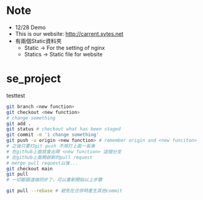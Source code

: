 # Note
* 12/28 Demo
* This is our website: http://carrent.sytes.net
* 有兩個Static資料夾
  * Static -> For the setting of nginx
  * Statics -> Static file for website


# se_project

testtest

```sh
git branch <new function>
git checkout <new function>
# change something
git add .
git status # checkout what has been staged
git commit -m 'i change something'
git push -u origin <new function> # remember origin and <new funciton>
# 之後只要打git push 不用打上面一長串
# 在github上面就會出現 <new function> 這個分支
# 在github上面開啟新的pull request
# merge pull request以後...
git checkout main
git pull
# 一切都跟遠端同步了，可以重新開始以上步驟

git pull --rebase # 避免在合併時產生其他commit
```
